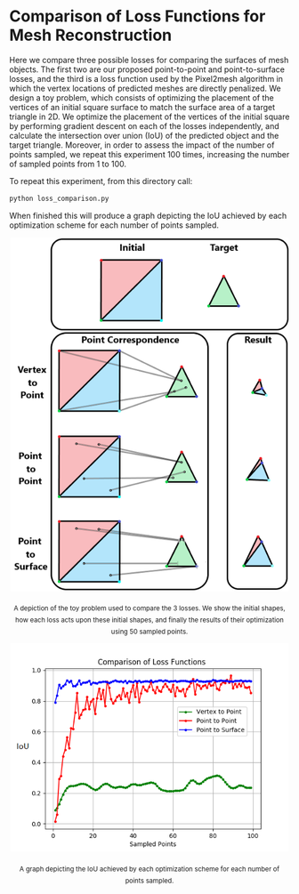 
# Comparison of Loss Functions for Mesh Reconstruction 
Here we compare three possible losses for comparing the surfaces of mesh objects. The first two are our proposed point-to-point and point-to-surface losses, and the third is a loss function used by the Pixel2mesh algorithm in which the vertex locations of predicted meshes are directly penalized.  We design a toy problem, which consists of optimizing the placement of the vertices of an initial square surface to match the surface area of a target triangle in 2D.  We optimize the placement of the vertices of the initial square by performing gradient descent on each of the losses independently, and calculate the intersection over union (IoU) of the predicted object and the target triangle. Moreover, in order to assess the impact of the number of points sampled, we repeat this experiment $100$ times, increasing the number of sampled points from 1 to 100. 

To repeat this experiment, from this directory call: 
 ```bash
python loss_comparison.py
```
When finished this will produce a graph depicting the IoU achieved by each optimization scheme for each number of points sampled. 



<p align="center">
  <img  src="../images/LossCorrespondence.png" width="500"  >
</p>
<p align="center">
<sub>A depiction of the toy problem used to compare the 3 losses. We show the initial shapes, how each loss acts upon these initial shapes, and finally the results of their optimization using 50 sampled points.  </sub>
</p>

<p align="center">
  <img  src="../images/Loss_IoU.png" width="500"  >
</p>
<p align="center">
<sub> A graph depicting the IoU achieved by each optimization scheme for each number of points sampled.  </sub>
</p>
